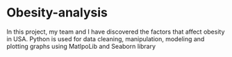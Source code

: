 # Obesity-analysis

  In this project, my team and I have discovered the factors that affect obesity in USA.
  Python is used for data cleaning, manipulation, modeling and plotting graphs using MatlpoLib and Seaborn library
